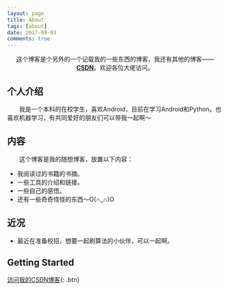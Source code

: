 ```yaml
---
layout: page
title: About
tags: [about]
date: 2017-09-03
comments: true
---
```

    
<center>这个博客是个另外的一个记载我的一些东西的博客，我还有其他的博客——<a href="http://blog.csdn.net/notzuonotdied?viewmode=list"><b>CSDN</b></a>。欢迎各位大佬访问。</center>

## 个人介绍

　　我是一个本科的在校学生，喜欢Android，目前在学习Android和Python。也喜欢机器学习，有共同爱好的朋友们可以带我一起啊～　

## 内容

　　这个博客是我的随想博客，放置以下内容：

* 我阅读过的书籍的书摘。
* 一些工具的介绍和链接。
* 一些自己的感悟。
* 还有一些奇奇怪怪的东西～O(∩_∩)O

## 近况

 - 最近在准备校招，想要一起刷算法的小伙伴，可以一起啊。

## Getting Started
      
[访问我的CSDN博客](http://blog.csdn.net/notzuonotdied?viewmode=list){: .btn}
